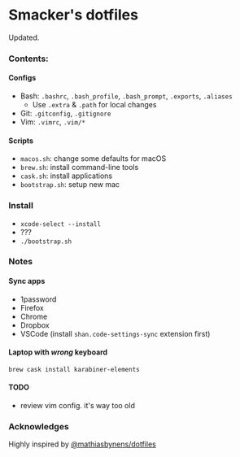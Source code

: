 # Smacker's dotfiles

Updated.

### Contents:

#### Configs

- Bash: `.bashrc`, `.bash_profile`, `.bash_prompt`, `.exports`, `.aliases`
  - Use `.extra` & `.path` for local changes
- Git: `.gitconfig`, `.gitignore`
- Vim: `.vimrc`, `.vim/*`

#### Scripts

- `macos.sh`: change some defaults for macOS
- `brew.sh`: install command-line tools
- `cask.sh`: install applications
- `bootstrap.sh`: setup new mac

### Install

- `xcode-select --install`
- ???
- `./bootstrap.sh`

### Notes

#### Sync apps

- 1password
- Firefox
- Chrome
- Dropbox
- VSCode (install `shan.code-settings-sync` extension first)

#### Laptop with *wrong* keyboard

```
brew cask install karabiner-elements
```

#### TODO

- review vim config. it's way too old

### Acknowledges

Highly inspired by [@mathiasbynens/dotfiles](https://github.com/mathiasbynens/dotfiles)

